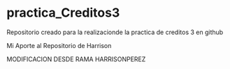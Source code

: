 # practica_Creditos3
Repositorio creado para la realizacionde la practica de creditos 3 en github

Mi Aporte al Repositorio de Harrison

MODIFICACION DESDE RAMA HARRISONPEREZ
